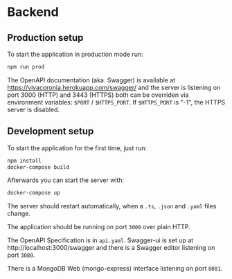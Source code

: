 # Backend

## Production setup
To start the application in production mode run:

```bash
npm run prod
```

The OpenAPI documentation (aka. Swagger) is available at https://vivacoronia.herokuapp.com/swagger/ and the
server is listening on port 3000 (HTTP) and 3443 (HTTPS) both can be overriden
via environment variables: `$PORT` / `$HTTPS_PORT`. If `$HTTPS_PORT` is "-1", the
HTTPS server is disabled.

## Development setup
To start the application for the first time, just run:

```bash
npm install
docker-compose build
```

Afterwards you can start the server with:

```bash
docker-compose up
```

The server should restart automatically, when a `.ts`, `.json` and `.yaml`
files change.

The application should be running on port `3000` over plain HTTP.

The OpenAPI Specification is in `api.yaml`. Swagger-ui is set up at http://localhost:3000/swagger and there is a Swagger editor listening on port `3080`.

There is a MongoDB Web (mongo-express) interface listening on port `8081`.
